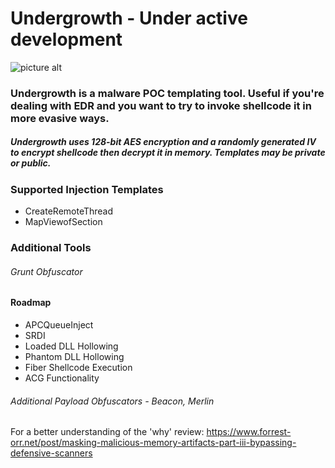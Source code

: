 # Undergrowth - Under active development
![picture alt]( https://ak3.picdn.net/shutterstock/videos/5836952/thumb/1.jpg?i10c=img.resize(height:160) "Title is optional")
### Undergrowth is a malware POC templating tool. Useful if you're dealing with EDR and you want to try to invoke shellcode it in more evasive ways.
##### Undergrowth uses 128-bit AES encryption and a randomly generated IV to encrypt shellcode then decrypt it in memory. Templates may be private or public. 
### Supported Injection Templates 
* CreateRemoteThread 
* MapViewofSection 

### Additional Tools
###### Grunt Obfuscator

#### Roadmap 
* APCQueueInject 
* SRDI 
* Loaded DLL Hollowing
* Phantom DLL Hollowing
* Fiber Shellcode Execution
* ACG Functionality 

###### Additional Payload Obfuscators - Beacon, Merlin 

For a better understanding of the 'why' review: https://www.forrest-orr.net/post/masking-malicious-memory-artifacts-part-iii-bypassing-defensive-scanners
